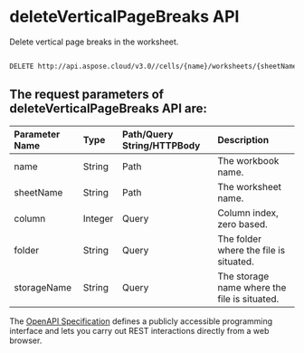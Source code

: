 # **deleteVerticalPageBreaks API**

Delete vertical page breaks in the worksheet. 

```bash

DELETE http://api.aspose.cloud/v3.0//cells/{name}/worksheets/{sheetName}/verticalpagebreaks

```

## The request parameters of **deleteVerticalPageBreaks** API are: 

| Parameter Name | Type | Path/Query String/HTTPBody | Description | 
| :- | :- | :- |:- | 
|name|String|Path|The workbook name.|
|sheetName|String|Path|The worksheet name.|
|column|Integer|Query|Column index, zero based.|
|folder|String|Query|The folder where the file is situated.|
|storageName|String|Query|The storage name where the file is situated.|


The [OpenAPI Specification](https://reference.aspose.cloud/cells/#/PageBreaksController/DeleteVerticalPageBreaks) defines a publicly accessible programming interface and lets you carry out REST interactions directly from a web browser.
